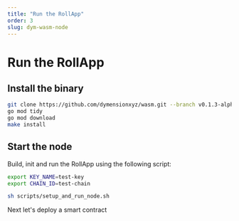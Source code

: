 ```yaml
---
title: "Run the RollApp"
order: 3
slug: dym-wasm-node
---
```


# Run the RollApp

## Install the binary

```sh
git clone https://github.com/dymensionxyz/wasm.git --branch v0.1.3-alpha && cd wasm
go mod tidy
go mod download
make install
```

## Start the node

Build, init and run the RollApp using the following script:

```sh
export KEY_NAME=test-key
export CHAIN_ID=test-chain

sh scripts/setup_and_run_node.sh
```

Next let's deploy a smart contract
